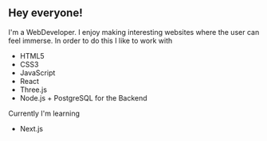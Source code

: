 ## Hey everyone!


I'm a WebDeveloper. I enjoy making interesting websites where the user can feel immerse. In order to do this I like to work with
 
 - HTML5
 - CSS3
 - JavaScript
 - React 
 - Three.js
 - Node.js + PostgreSQL for the Backend 
 
Currently I'm learning
 
 - Next.js
 



